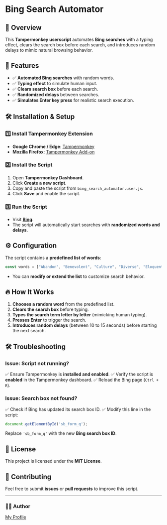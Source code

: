 # Bing Search Automator

## 🚀 Overview
This **Tampermonkey userscript** automates **Bing searches** with a typing effect, clears the search box before each search, and introduces random delays to mimic natural browsing behavior.

## 📂 Features
- ✅ **Automated Bing searches** with random words.
- ✅ **Typing effect** to simulate human input.
- ✅ **Clears search box** before each search.
- ✅ **Randomized delays** between searches.
- ✅ **Simulates Enter key press** for realistic search execution.

## 🛠 Installation & Setup
### **1️⃣ Install Tampermonkey Extension**
- **Google Chrome / Edge**: [Tampermonkey](https://www.tampermonkey.net/)
- **Mozilla Firefox**: [Tampermonkey Add-on](https://addons.mozilla.org/en-US/firefox/addon/tampermonkey/)

### **2️⃣ Install the Script**
1. Open **Tampermonkey Dashboard**.
2. Click **Create a new script**.
3. Copy and paste the script from `bing_search_automator.user.js`.
4. Click **Save** and enable the script.

### **3️⃣ Run the Script**
- Visit **[Bing](https://www.bing.com/)**.
- The script will automatically start searches with **randomized words and delays**.

## ⚙ Configuration
The script contains a **predefined list of words**:
```javascript
const words = ["Abandon", "Benevolent", "Culture", "Diverse", "Eloquent", "Fathom", "Generous", "Harmony", "Innovate", "Jubilant", "Keen", "Luminous", "Mystique"];
```
- You can **modify or extend the list** to customize search behavior.

## 🔥 How It Works
1. **Chooses a random word** from the predefined list.
2. **Clears the search box** before typing.
3. **Types the search term letter by letter** (mimicking human typing).
4. **Presses Enter** to trigger the search.
5. **Introduces random delays** (between 10 to 15 seconds) before starting the next search.

## 🛠 Troubleshooting
### **Issue: Script not running?**
✅ Ensure Tampermonkey is **installed and enabled**.
✅ Verify the script is **enabled** in the Tampermonkey dashboard.
✅ Reload the Bing page (`Ctrl + R`).

### **Issue: Search box not found?**
✅ Check if Bing has updated its search box ID.
✅ Modify this line in the script:
```javascript
document.getElementById('sb_form_q');
```
Replace `'sb_form_q'` with the new **Bing search box ID**.

## 📜 License
This project is licensed under the **MIT License**.

## 🤝 Contributing
Feel free to submit **issues** or **pull requests** to improve this script.

---
### 👨‍💻 Author
[My Profile](https://github.com/letsconfuse)

